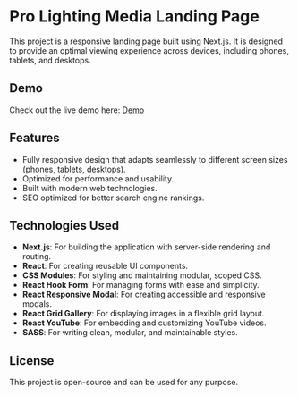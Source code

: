 # Pro Lighting Media Landing Page

This project is a responsive landing page built using Next.js. It is designed to provide an optimal viewing experience across devices, including phones, tablets, and desktops.

## Demo

Check out the live demo here: [Demo](https://pro-lighting-media2.vercel.app/)

## Features

- Fully responsive design that adapts seamlessly to different screen sizes (phones, tablets, desktops).
- Optimized for performance and usability.
- Built with modern web technologies.
- SEO optimized for better search engine rankings. 

## Technologies Used

- **Next.js**: For building the application with server-side rendering and routing.
- **React**: For creating reusable UI components.
- **CSS Modules**: For styling and maintaining modular, scoped CSS.
- **React Hook Form**: For managing forms with ease and simplicity.
- **React Responsive Modal**: For creating accessible and responsive modals.
- **React Grid Gallery**: For displaying images in a flexible grid layout.
- **React YouTube**: For embedding and customizing YouTube videos.
- **SASS**: For writing clean, modular, and maintainable styles.
  
## License

This project is open-source and can be used for any purpose.
